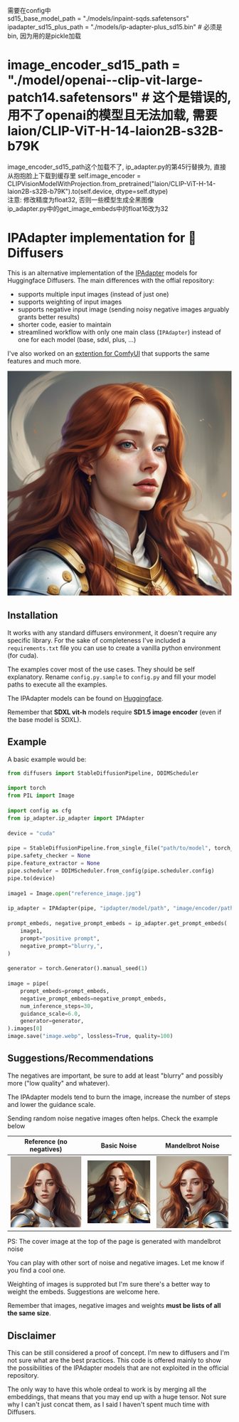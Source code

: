 需要在config中  
sd15_base_model_path = "./models/inpaint-sqds.safetensors"  
ipadapter_sd15_plus_path = "./models/ip-adapter-plus_sd15.bin"  # 必须是bin, 因为用的是pickle加载
# image_encoder_sd15_path = "./model/openai--clip-vit-large-patch14.safetensors"  # 这个是错误的,用不了openai的模型且无法加载, 需要laion/CLIP-ViT-H-14-laion2B-s32B-b79K
image_encoder_sd15_path这个加载不了, ip_adapter.py的第45行替换为, 直接从抱抱脸上下载到缓存里
self.image_encoder =  CLIPVisionModelWithProjection.from_pretrained("laion/CLIP-ViT-H-14-laion2B-s32B-b79K").to(self.device, dtype=self.dtype)  
注意:
修改精度为float32, 否则一些模型生成全黑图像  
ip_adapter.py中的get_image_embeds中的float16改为32
        


# IPAdapter implementation for :hugs: Diffusers

This is an alternative implementation of the [IPAdapter](https://github.com/tencent-ailab/IP-Adapter) models for Huggingface Diffusers. The main differences with the offial repository:

- supports multiple input images (instead of just one)
- supports weighting of input images
- supports negative input image (sending noisy negative images arguably grants better results)
- shorter code, easier to maintain
- streamlined workflow with only one main class (`IPAdapter`) instead of one for each model (base, sdxl, plus, ...)

I've also worked on an [extention for ComfyUI](https://github.com/cubiq/ComfyUI_IPAdapter_plus) that supports the same features and much more.

![cover](assets/cover.webp)

## Installation

It works with any standard diffusers environment, it doesn't require any specific library. For the sake of completeness I've included a `requirements.txt` file you can use to create a vanilla python environment (for cuda).

The examples cover most of the use cases. They should be self explanatory. Rename `config.py.sample` to `config.py` and fill your model paths to execute all the examples.

The IPAdapter models can be found on [Huggingface](https://huggingface.co/h94/IP-Adapter).

Remember that **SDXL vit-h** models require **SD1.5 image encoder** (even if the base model is SDXL).

## Example

A basic example would be:

```python
from diffusers import StableDiffusionPipeline, DDIMScheduler

import torch
from PIL import Image

import config as cfg
from ip_adapter.ip_adapter import IPAdapter

device = "cuda"

pipe = StableDiffusionPipeline.from_single_file("path/to/model", torch_dtype=torch.float16)
pipe.safety_checker = None
pipe.feature_extractor = None
pipe.scheduler = DDIMScheduler.from_config(pipe.scheduler.config)
pipe.to(device)

image1 = Image.open("reference_image.jpg")

ip_adapter = IPAdapter(pipe, "ipdapter/model/path", "image/encoder/path", device=device)

prompt_embeds, negative_prompt_embeds = ip_adapter.get_prompt_embeds(
    image1,
    prompt="positive prompt",
    negative_prompt="blurry,",
)

generator = torch.Generator().manual_seed(1)

image = pipe(
    prompt_embeds=prompt_embeds,
    negative_prompt_embeds=negative_prompt_embeds,
    num_inference_steps=30,
    guidance_scale=6.0,
    generator=generator,
).images[0]
image.save("image.webp", lossless=True, quality=100)
```

## Suggestions/Recommendations

The negatives are important, be sure to add at least "blurry" and possibly more ("low quality" and whatever).

The IPAdapter models tend to burn the image, increase the number of steps and lower the guidance scale.

Sending random noise negative images often helps. Check the example below

| Reference (no negatives) | Basic Noise | Mandelbrot Noise |
| --- | --- | --- |
| <img src="output/ipadapter_sd15_multi.webp" width="256" alt="no negative" /> | <img src="output/ipadapter_sd15_noise.webp" width="256" alt="no negative" /> | <img src="output/ipadapter_sd15_madelbrot.webp" width="256" alt="no negative" /> |

PS: The cover image at the top of the page is generated with mandelbrot noise

You can play with other sort of noise and negative images. Let me know if you find a cool one.

Weighting of images is supproted but I'm sure there's a better way to weight the embeds. Suggestions are welcome here.

Remember that images, negative images and weights **must be lists of all the same size**.

## Disclaimer

This can be still considered a proof of concept. I'm new to diffusers and I'm not sure what are the best practices. This code is offered mainly to show the possibilities of the IPAdapter models that are not exploited in the official repository.

The only way to have this whole ordeal to work is by merging all the embeddings, that means that you may end up with a huge tensor. Not sure why I can't just concat them, as I said I haven't spent much time with Diffusers.
